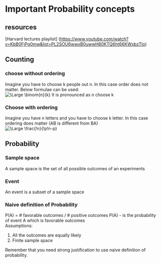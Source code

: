 # Important Probability concepts
## resources
[Harvard lectures playlist] (https://www.youtube.com/watch?v=KbB0FjPg0mw&list=PL2SOU6wwxB0uwwH80KTQ6ht66KWxbzTIo)


## Counting
### choose  without ordering
Imagine you have to choose k people out n. In this case order does not matter. Below formulae can be used:  
![\Large \binom{n}{k}](https://latex.codecogs.com/svg.latex?\Large&space;\binom{n}{k}) 
It is pronounced as n choose k
### Choose with ordering
Imagine you have n letters and you have to choose k letter. In this case ordering does matter (AB is different from BA)    
![\Large \frac{!n}{!p!n-p}](https://latex.codecogs.com/svg.latex?\Large&space;\frac{!n}{!p!n-p}) 


## Probability
### Sample space
A sample space is the set of all possible outcomes of an experiments
### Event
An event is a subset of a sample space

### Naive definition of Probability
P(A) = # favorable outcomes / # positive outcomes
P(A) - is the probability of event A which is favorable outcomes  
Assumptions:  
1. All the outcomes are equally likely  
2. Finite sample space  

Remember that you need strong justification to use naive definition of probability.



